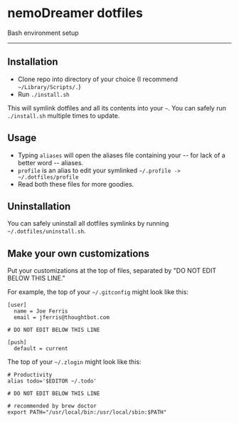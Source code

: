 nemoDreamer dotfiles
====================

Bash environment setup

---

## Installation

- Clone repo into directory of your choice (I recommend `~/Library/Scripts/.`)
- Run `./install.sh`

This will symlink dotfiles and all its contents into your `~`.
You can safely run `./install.sh` multiple times to update.

## Usage

- Typing `aliases` will open the aliases file containing your -- for lack of a better word -- aliases.
- `profile` is an alias to edit your symlinked `~/.profile -> ~/.dotfiles/profile`
- Read both these files for more goodies.

## Uninstallation

You can safely uninstall all dotfiles symlinks by running `~/.dotfiles/uninstall.sh`.

## Make your own customizations

Put your customizations at the top of files, separated by "DO NOT EDIT BELOW
THIS LINE."

For example, the top of your `~/.gitconfig` might look like this:

    [user]
      name = Joe Ferris
      email = jferris@thoughtbot.com

    # DO NOT EDIT BELOW THIS LINE

    [push]
      default = current

The top of your `~/.zlogin` might look like this:

    # Productivity
    alias todo='$EDITOR ~/.todo'

    # DO NOT EDIT BELOW THIS LINE

    # recommended by brew doctor
    export PATH="/usr/local/bin:/usr/local/sbin:$PATH"
